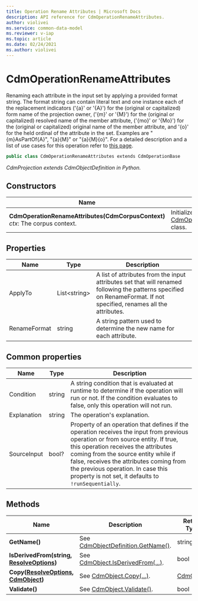 ```yaml
---
title: Operation Rename Attributes | Microsoft Docs
description: API reference for CdmOperationRenameAttributes.
author: violivei
ms.service: common-data-model
ms.reviewer: v-iap 
ms.topic: article
ms.date: 02/24/2021
ms.author: violivei
---
```


# CdmOperationRenameAttributes

Renaming each attribute in the input set by applying a provided format string. The format string can contain literal text and one instance each of the replacement indicators ('{a}' or '{A}') for the (original or capitalized) form name of the projection owner, ('{m}' or '{M}') for the (original or capitalized) resolved name of the member attribute, ('{mo}' or '{Mo}') for the (original or capitalized) original name of the member attribute, and '{o}' for the held ordinal of the attribute in the set. Examples are "{m}AsPartOf{A}", "{a}{M}" or "{a}{M}{o}". For a detailed description and a list of use cases for this operation refer to [this page](../../../../sdk/projections/renameattributes.md).

```csharp
public class CdmOperationRenameAttributes extends CdmOperationBase
```

*CdmProjection extends CdmObjectDefinition in Python.*

## Constructors

|Name|Description|
|---|---|
|**CdmOperationRenameAttributes(CdmCorpusContext)**<br/>*ctx*: The corpus context.<br/>|Initializes a new instance of the [CdmOperationRenameAttributes](renameattributes.md) class.|

## Properties

|Name|Type|Description|
|---|---|---|
|ApplyTo|List\<string>|A list of attributes from the input attributes set that will renamed following the patterns specified on RenameFormat. If not specified, renames all the attributes.
|RenameFormat|string|A string pattern used to determine the new name for each attribute.

## Common properties

|Name|Type|Description|
|---|---|---|
|Condition|string|A string condition that is evaluated at runtime to determine if the operation will run or not. If the condition evaluates to false, only this operation will not run.
|Explanation|string|The operation's explanation.
|SourceInput|bool?|Property of an operation that defines if the operation receives the input from previous operation or from source entity. If true, this operation receives the attributes coming from the source entity while if false, receives the attributes coming from the previous operation. In case this property is not set, it defaults to `!runSequentially`.

## Methods

|Name|Description|Return Type|
|---|---|---|
|**GetName()**|See [CdmObjectDefinition.GetName()](../cdmobjectdefinition.md#methods).|string|
|**IsDerivedFrom(string, [ResolveOptions](../../utilities/resolveoptions.md))**|See  [CdmObject.IsDerivedFrom(...)](../cdmobject.md#methods).|bool|
|**Copy([ResolveOptions](../../utilities/resolveoptions.md), [CdmObject](../cdmobject.md))**|See [CdmObject.Copy(...)](../cdmobject.md#methods).|[CdmObject](../cdmobject.md)|
|**Validate()**|See [CdmObject.Validate()](../cdmobject.md#methods).|bool|
